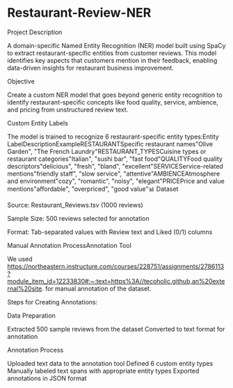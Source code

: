 # Restaurant-Review-NER

Project Description

A domain-specific Named Entity Recognition (NER) model built using SpaCy to extract restaurant-specific entities from customer reviews. This model identifies key aspects that customers mention in their feedback, enabling data-driven insights for restaurant business improvement.

Objective

Create a custom NER model that goes beyond generic entity recognition to identify restaurant-specific concepts like food quality, service, ambience, and pricing from unstructured review text.

Custom Entity Labels

The model is trained to recognize 6 restaurant-specific entity types:Entity LabelDescriptionExampleRESTAURANTSpecific restaurant names"Olive Garden", "The French Laundry"RESTAURANT_TYPESCuisine types or restaurant categories"Italian", "sushi bar", "fast food"QUALITYFood quality descriptors"delicious", "fresh", "bland", "excellent"SERVICEService-related mentions"friendly staff", "slow service", "attentive"AMBIENCEAtmosphere and environment"cozy", "romantic", "noisy", "elegant"PRICEPrice and value mentions"affordable", "overpriced", "good value"📊 Dataset

Source: Restaurant_Reviews.tsv (1000 reviews)

Sample Size: 500 reviews selected for annotation

Format: Tab-separated values with Review text and Liked (0/1) columns

Manual Annotation ProcessAnnotation Tool

We used  https://northeastern.instructure.com/courses/228751/assignments/2786113?module_item_id=12233830#:~:text=https%3A//tecoholic.github,an%20external%20site. for manual annotation of the dataset.

Steps for Creating Annotations:

Data Preparation

  Extracted 500 sample reviews from the dataset
  Converted to text format for annotation

Annotation Process

  Uploaded text data to the annotation tool
  Defined 6 custom entity types
  Manually labeled text spans with appropriate entity types
  Exported annotations in JSON format
